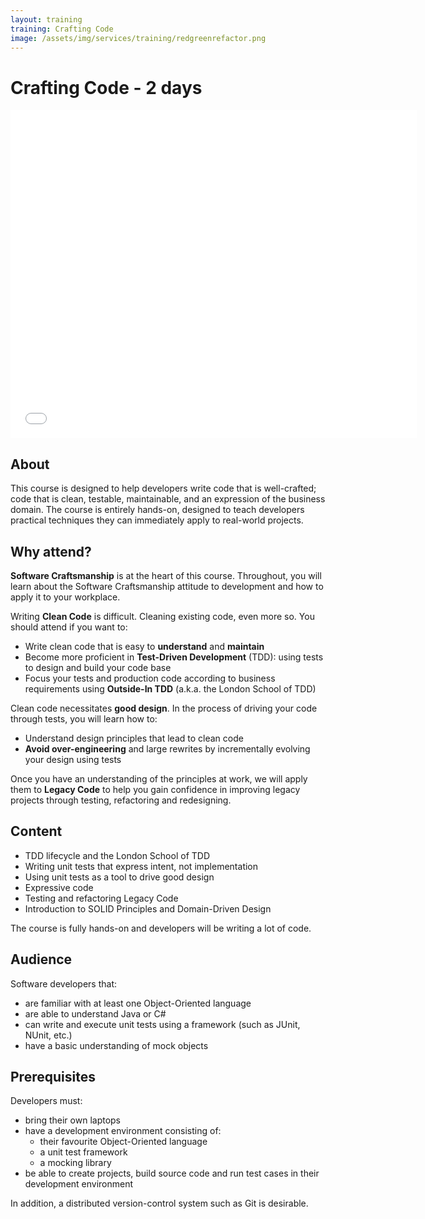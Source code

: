 ```yaml
---
layout: training
training: Crafting Code
image: /assets/img/services/training/redgreenrefactor.png
---
```


# Crafting Code - 2 days

<div class="training-slideshow">
	<iframe src="//www.slideshare.net/slideshow/embed_code/41358126" width="650" height="525" frameborder="0" marginwidth="0" marginheight="0" scrolling="no" align="middle" allowfullscreen> </iframe> 
</div>

## About

This course is designed to help developers write code that is well-crafted; code that is clean, testable, maintainable, and an expression of the business domain. The course is entirely hands-on, designed to teach developers practical techniques they can immediately apply to real-world projects.

## Why attend?

**Software Craftsmanship** is at the heart of this course. Throughout, you will learn about the Software Craftsmanship attitude to development and how to apply it to your workplace.

Writing **Clean Code** is difficult. Cleaning existing code, even more so. You should attend if you want to:

* Write clean code that is easy to **understand** and **maintain**
* Become more proficient in **Test-Driven Development** (TDD): using tests to design and build your code base
* Focus your tests and production code according to business requirements using **Outside-In TDD** (a.k.a. the London School of TDD)

Clean code necessitates **good design**. In the process of driving your code through tests, you will learn how to:

* Understand design principles that lead to clean code
* **Avoid over-engineering** and large rewrites by incrementally evolving your design using tests

Once you have an understanding of the principles at work, we will apply them to **Legacy Code** to help you gain confidence in improving legacy projects through testing, refactoring and redesigning.

## Content

* TDD lifecycle and the London School of TDD
* Writing unit tests that express intent, not implementation
* Using unit tests as a tool to drive good design
* Expressive code
* Testing and refactoring Legacy Code
* Introduction to SOLID Principles and Domain-Driven Design

The course is fully hands-on and developers will be writing a lot of code.

## Audience

Software developers that:

* are familiar with at least one Object-Oriented language
* are able to understand Java or C#
* can write and execute unit tests using a framework (such as JUnit, NUnit, etc.)
* have a basic understanding of mock objects

## Prerequisites

Developers must:

* bring their own laptops
* have a development environment consisting of:
  * their favourite Object-Oriented language
  * a unit test framework
  * a mocking library
* be able to create projects, build source code and run test cases in their development environment

In addition, a distributed version-control system such as Git is desirable.
